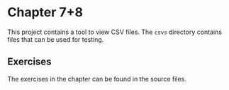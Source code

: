 # Chapter 7+8

This project contains a tool to view CSV files. The `csvs` directory contains files that can be used for testing.

## Exercises

The exercises in the chapter can be found in the source files.
